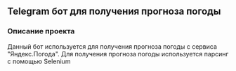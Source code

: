 ## Telegram бот для получения прогноза погоды

### Описание проекта

Данный бот используется для получения прогноза погоды с сервиса "Яндекс.Погода".
Для получения прогноза погоды используется парсинг с помощью Selenium